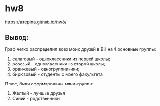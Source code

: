 # hw8

https://alrepina.github.io/hw8/ 

## Вывод: 
Граф четко распределил всех моих друзей в ВК на 4 основные группы: 
1) салатовый - одноклассники из первой школы; 
2) розовый - одноклассники из второй школы; 
3) оранжевый - одногруппниники; 
4) бирюзовый - студенты с моего факультета

Плюс, были сформированы мини-группы:
1) Желтый - лучшие друзья
2) Синий - родственники 
